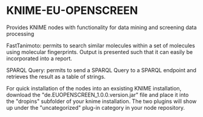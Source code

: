 # KNIME-EU-OPENSCREEN
Provides KNIME nodes with functionality for data mining and screening data processing

FastTanimoto:  permits to search similar molecules within a set of molecules using molecular fingerprints. Output is presented such
that it can easily be incorporated into a report.

SPARQL Query: permits to send a SPARQL Query to a SPARQL endpoint and retrieves the result as a table of strings.

For quick installation of the nodes into an exsisting KNIME installation, download the "de.EUOPENSCREEN_1.0.0.version.jar" file
and place it into the "dropins" subfolder of your knime installation. The two plugins will show up under the "uncategorized" plug-in category in your node repository.
